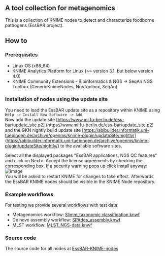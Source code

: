 ## A tool collection for metagenomics
This is a collection of KNIME nodes to detect and characterize foodborne pathogens (EssBAR project).

## How to
### Prerequisites
 - Linux OS (x86_64)
 - KNIME Analytics Platform for Linux (>= version 3.1, but below version 4.0)
 - KNIME Community Extensions - Bioinformatics & NGS -> SeqAn NGS Toolbox (GenericKnimeNodes, NgsToolbox, SeqAn)

### Installation of nodes using the update site
You need to load the EssBAR update site as a repository within KNIME using  
```Help -> Install New Software -> Add```  
Now add the update site [https://www.mi.fu-berlin.de/ess-bar/update_site.p2] (https://www.mi.fu-berlin.de/ess-bar/update_site.p2) and the GKN nightly build update site [https://abibuilder.informatik.uni-tuebingen.de/archive/openms/knime-plugin/updateSite/nightly/] (https://abibuilder.informatik.uni-tuebingen.de/archive/openms/knime-plugin/updateSite/nightly/) 
to the available software sites. 

Select all the displayed packages "EssBAR applications, NGS QC features" and click on Next>. Accept the license agreements by checking the corresponding box.
If a security warning pops up click install anyway:  
![image](images/unsigned_content-warning.png)  
You will be asked to restart KNIME for changes to take effect. Afterwards the EssBAR KNIME nodes should be visible in the KNIME Node repository.

### Example workflows
For testing we provide several workflows with test data:
 - Metagenomics workflow: [Slimm_taxonomic classification.knwf](Slimm_taxonomic_classification.knwf)
 - De novo assembly workflow: [SPAdes_assembly.knwf](SPAdes_assembly.knwf)
 - MLST workflow: [MLST_NGS-data.knwf](MLST_NGS-data.knwf)

### Source code
The source code for all nodes at [EssBAR-KNIME-nodes](https://github.com/kneubert/EssBAR-KNIME-nodes)
